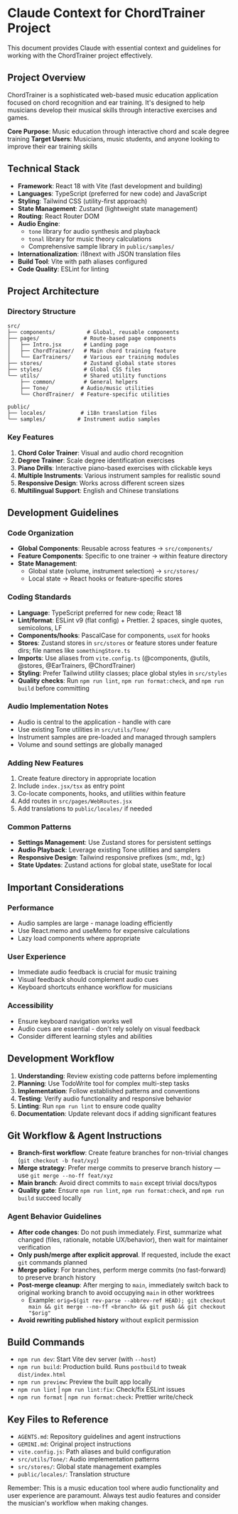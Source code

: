# Claude Context for ChordTrainer Project

This document provides Claude with essential context and guidelines for working with the ChordTrainer project effectively.

## Project Overview

ChordTrainer is a sophisticated web-based music education application focused on chord recognition and ear training. It's designed to help musicians develop their musical skills through interactive exercises and games.

**Core Purpose**: Music education through interactive chord and scale degree training
**Target Users**: Musicians, music students, and anyone looking to improve their ear training skills

## Technical Stack

- **Framework**: React 18 with Vite (fast development and building)
- **Languages**: TypeScript (preferred for new code) and JavaScript
- **Styling**: Tailwind CSS (utility-first approach)
- **State Management**: Zustand (lightweight state management)
- **Routing**: React Router DOM
- **Audio Engine**: 
  - `tone` library for audio synthesis and playback
  - `tonal` library for music theory calculations
  - Comprehensive sample library in `public/samples/`
- **Internationalization**: i18next with JSON translation files
- **Build Tool**: Vite with path aliases configured
- **Code Quality**: ESLint for linting

## Project Architecture

### Directory Structure
```
src/
├── components/          # Global, reusable components
├── pages/              # Route-based page components
│   ├── Intro.jsx       # Landing page
│   ├── ChordTrainer/   # Main chord training feature
│   └── EarTrainers/    # Various ear training modules
├── stores/             # Zustand global state stores
├── styles/             # Global CSS files
└── utils/              # Shared utility functions
    ├── common/         # General helpers
    ├── Tone/          # Audio/music utilities
    └── ChordTrainer/  # Feature-specific utilities

public/
├── locales/           # i18n translation files
└── samples/          # Instrument audio samples
```

### Key Features
1. **Chord Color Trainer**: Visual and audio chord recognition
2. **Degree Trainer**: Scale degree identification exercises
3. **Piano Drills**: Interactive piano-based exercises with clickable keys
4. **Multiple Instruments**: Various instrument samples for realistic sound
5. **Responsive Design**: Works across different screen sizes
6. **Multilingual Support**: English and Chinese translations

## Development Guidelines

### Code Organization
- **Global Components**: Reusable across features → `src/components/`
- **Feature Components**: Specific to one trainer → within feature directory
- **State Management**: 
  - Global state (volume, instrument selection) → `src/stores/`
  - Local state → React hooks or feature-specific stores

### Coding Standards
- **Language**: TypeScript preferred for new code; React 18
- **Lint/format**: ESLint v9 (flat config) + Prettier. 2 spaces, single quotes, semicolons, LF
- **Components/hooks**: PascalCase for components, `useX` for hooks
- **Stores**: Zustand stores in `src/stores` or feature stores under feature dirs; file names like `somethingStore.ts`
- **Imports**: Use aliases from `vite.config.ts` (@components, @utils, @stores, @EarTrainers, @ChordTrainer)
- **Styling**: Prefer Tailwind utility classes; place global styles in `src/styles`
- **Quality checks**: Run `npm run lint`, `npm run format:check`, and `npm run build` before committing

### Audio Implementation Notes
- Audio is central to the application - handle with care
- Use existing Tone utilities in `src/utils/Tone/`
- Instrument samples are pre-loaded and managed through samplers
- Volume and sound settings are globally managed

### Adding New Features
1. Create feature directory in appropriate location
2. Include `index.jsx/tsx` as entry point
3. Co-locate components, hooks, and utilities within feature
4. Add routes in `src/pages/WebRoutes.jsx`
5. Add translations to `public/locales/` if needed

### Common Patterns
- **Settings Management**: Use Zustand stores for persistent settings
- **Audio Playback**: Leverage existing Tone utilities and samplers
- **Responsive Design**: Tailwind responsive prefixes (sm:, md:, lg:)
- **State Updates**: Zustand actions for global state, useState for local

## Important Considerations

### Performance
- Audio samples are large - manage loading efficiently
- Use React.memo and useMemo for expensive calculations
- Lazy load components where appropriate

### User Experience
- Immediate audio feedback is crucial for music training
- Visual feedback should complement audio cues
- Keyboard shortcuts enhance workflow for musicians

### Accessibility
- Ensure keyboard navigation works well
- Audio cues are essential - don't rely solely on visual feedback
- Consider different learning styles and abilities

## Development Workflow
1. **Understanding**: Review existing code patterns before implementing
2. **Planning**: Use TodoWrite tool for complex multi-step tasks
3. **Implementation**: Follow established patterns and conventions
4. **Testing**: Verify audio functionality and responsive behavior
5. **Linting**: Run `npm run lint` to ensure code quality
6. **Documentation**: Update relevant docs if adding significant features

## Git Workflow & Agent Instructions
- **Branch-first workflow**: Create feature branches for non-trivial changes (`git checkout -b feat/xyz`)
- **Merge strategy**: Prefer merge commits to preserve branch history — use `git merge --no-ff feat/xyz`
- **Main branch**: Avoid direct commits to `main` except trivial docs/typos
- **Quality gate**: Ensure `npm run lint`, `npm run format:check`, and `npm run build` succeed locally

### Agent Behavior Guidelines
- **After code changes**: Do not push immediately. First, summarize what changed (files, rationale, notable UX/behavior), then wait for maintainer verification
- **Only push/merge after explicit approval**. If requested, include the exact `git` commands planned
- **Merge policy**: For branches, perform merge commits (no fast-forward) to preserve branch history
- **Post-merge cleanup**: After merging to `main`, immediately switch back to original working branch to avoid occupying `main` in other worktrees
  - Example: `orig=$(git rev-parse --abbrev-ref HEAD); git checkout main && git merge --no-ff <branch> && git push && git checkout "$orig"`
- **Avoid rewriting published history** without explicit permission

## Build Commands
- `npm run dev`: Start Vite dev server (with `--host`)
- `npm run build`: Production build. Runs `postbuild` to tweak `dist/index.html`
- `npm run preview`: Preview the built app locally
- `npm run lint` | `npm run lint:fix`: Check/fix ESLint issues
- `npm run format` | `npm run format:check`: Prettier write/check

## Key Files to Reference
- `AGENTS.md`: Repository guidelines and agent instructions
- `GEMINI.md`: Original project instructions
- `vite.config.js`: Path aliases and build configuration
- `src/utils/Tone/`: Audio implementation patterns
- `src/stores/`: Global state management examples
- `public/locales/`: Translation structure

Remember: This is a music education tool where audio functionality and user experience are paramount. Always test audio features and consider the musician's workflow when making changes.